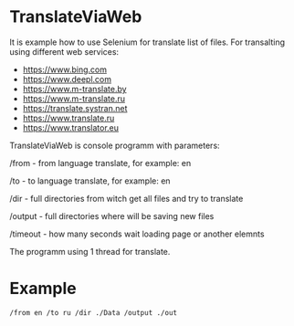 # TranslateViaWeb
It is example how to use Selenium for translate list of files.
For transalting using different web services:
* https://www.bing.com
* https://www.deepl.com
* https://www.m-translate.by
* https://www.m-translate.ru
* https://translate.systran.net
* https://www.translate.ru
* https://www.translator.eu


TranslateViaWeb is console programm with parameters:

/from - from language translate, for example: en

/to - to language translate, for example: en

/dir - full directories from witch get all files and try to translate

/output - full directories where will be saving new files

/timeout - how many seconds wait loading page or another elemnts

The programm using 1 thread for translate.

# Example

`/from en /to ru /dir ./Data /output ./out`
